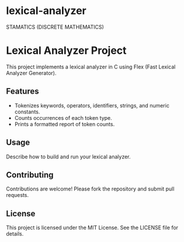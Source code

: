 # lexical-analyzer
STAMATICS (DISCRETE MATHEMATICS)
# Lexical Analyzer Project

This project implements a lexical analyzer in C using Flex (Fast Lexical Analyzer Generator).

## Features

- Tokenizes keywords, operators, identifiers, strings, and numeric constants.
- Counts occurrences of each token type.
- Prints a formatted report of token counts.

## Usage

Describe how to build and run your lexical analyzer.

## Contributing

Contributions are welcome! Please fork the repository and submit pull requests.

## License

This project is licensed under the MIT License. See the LICENSE file for details.
